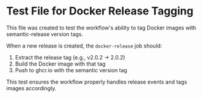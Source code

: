 # Test File for Docker Release Tagging

This file was created to test the workflow's ability to tag Docker images with semantic-release version tags.

When a new release is created, the `docker-release` job should:

1. Extract the release tag (e.g., v2.0.2 -> 2.0.2)
2. Build the Docker image with that tag
3. Push to ghcr.io with the semantic version tag

This test ensures the workflow properly handles release events and tags images accordingly.
